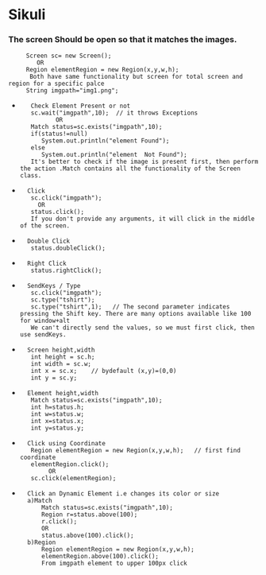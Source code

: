 # Sikuli


### The screen Should be open so that it matches  the images.    
  
		 Screen sc= new Screen();
		  	OR 
		 Region elementRegion = new Region(x,y,w,h);  
		  Both have same functionality but screen for total screen and region for a specific palce
		 String imgpath="img1.png";


*		 Check Element Present or not  
		 sc.wait("imgpath",10);  // it throws Exceptions   
				OR   
		 Match status=sc.exists("imgpath",10);  
		 if(status!=null)  
			System.out.println("element Found");   
		 else   
			System.out.println("element  Not Found");
		 It's better to check if the image is present first, then perform the action .Match contains all the functionality of the Screen class.
		 

*		Click   
		 sc.click("imgpath");    
		   OR
		 status.click();  
		 If you don't provide any arguments, it will click in the middle of the screen. 
		 
		 
*		Double Click
		 status.doubleClick();
		
		
*		Right Click
		 status.rightClick();		
		
		
*		SendKeys / Type   
		 sc.click("imgpath");  
		 sc.type("tshirt");   
		 sc.type("tshirt",1);   // The second parameter indicates pressing the Shift key. There are many options available like 100 for window+alt
		 We can't directly send the values, so we must first click, then use sendKeys.


*		Screen height,width   
		 int height = sc.h;  
		 int width = sc.w;	  
		 int x = sc.x;	  // bydefault (x,y)=(0,0)
		 int y = sc.y;					
			
			
*		Element height,width   
		 Match status=sc.exists("imgpath",10);
		 int h=status.h;
		 int w=status.w;
		 int x=status.x;
		 int y=status.y;
		 
		 
*		Click using Coordinate   
		 Region elementRegion = new Region(x,y,w,h);   // first find coordinate   
		 elementRegion.click();   
			  OR
		 sc.click(elementRegion);
		  
		 
*		Click an Dynamic Element i.e changes its color or size    
		a)Match
			Match status=sc.exists("imgpath",10);  
		 	Region r=status.above(100);  
		 	r.click(); 
		 	OR
		 	status.above(100).click();   
		b)Region   
			Region elementRegion = new Region(x,y,w,h);   
			elementRegion.above(100).click();
		 	From imgpath element to upper 100px click     
			
		 
	
